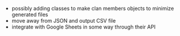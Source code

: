 
- possibly adding classes to make clan members objects to minimize generated files
- move away from JSON and output CSV file
- integrate with Google Sheets in some way through their API


